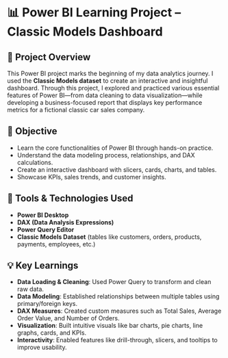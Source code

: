 # 📊 Power BI Learning Project – Classic Models Dashboard

## 🚀 Project Overview

This Power BI project marks the beginning of my data analytics journey. I used the **Classic Models dataset** to create an interactive and insightful dashboard. Through this project, I explored and practiced various essential features of Power BI—from data cleaning to data visualization—while developing a business-focused report that displays key performance metrics for a fictional classic car sales company.

## 🎯 Objective

- Learn the core functionalities of Power BI through hands-on practice.
- Understand the data modeling process, relationships, and DAX calculations.
- Create an interactive dashboard with slicers, cards, charts, and tables.
- Showcase KPIs, sales trends, and customer insights.

## 🧰 Tools & Technologies Used

- **Power BI Desktop**
- **DAX (Data Analysis Expressions)**
- **Power Query Editor**
- **Classic Models Dataset** (tables like customers, orders, products, payments, employees, etc.)

## 💡 Key Learnings

- **Data Loading & Cleaning**: Used Power Query to transform and clean raw data.
- **Data Modeling**: Established relationships between multiple tables using primary/foreign keys.
- **DAX Measures**: Created custom measures such as Total Sales, Average Order Value, and Number of Orders.
- **Visualization**: Built intuitive visuals like bar charts, pie charts, line graphs, cards, and KPIs.
- **Interactivity**: Enabled features like drill-through, slicers, and tooltips to improve usability.


